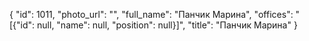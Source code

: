 {
    "id": 1011,
    "photo_url": "",
    "full_name": "Панчик Марина",
    "offices": "[{\"id\": null, \"name\": null, \"position\": null}]",
    "title": "Панчик Марина"
}